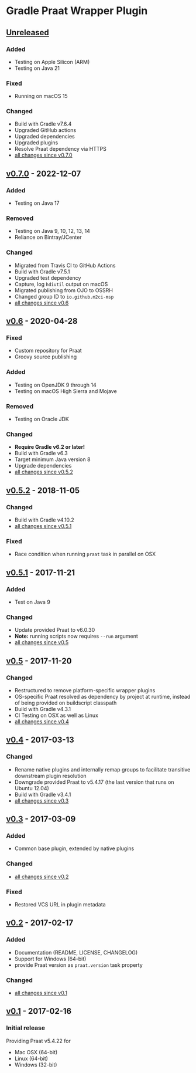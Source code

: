 Gradle Praat Wrapper Plugin
===========================

[Unreleased]
------------

### Added

- Testing on Apple Silicon (ARM)
- Testing on Java 21

### Fixed

- Running on macOS 15

### Changed

- Build with Gradle v7.6.4
- Upgraded GitHub actions
- Upgraded dependencies
- Upgraded plugins
- Resolve Praat dependency via HTTPS
- [all changes since v0.7.0]

[v0.7.0] - 2022-12-07
---------------------

### Added

- Testing on Java 17

### Removed

- Testing on Java 9, 10, 12, 13, 14
- Reliance on Bintray/JCenter

### Changed

- Migrated from Travis CI to GitHub Actions
- Build with Gradle v7.5.1
- Upgraded test dependency
- Capture, log `hdiutil` output on macOS
- Migrated publishing from OJO to OSSRH
- Changed group ID to `io.github.m2ci-msp`
- [all changes since v0.6]

[v0.6] - 2020-04-28
-------------------

### Fixed

- Custom repository for Praat
- Groovy source publishing

### Added

- Testing on OpenJDK 9 through 14
- Testing on macOS High Sierra and Mojave

### Removed

- Testing on Oracle JDK

### Changed

- **Require Gradle v6.2 or later!**
- Build with Gradle v6.3
- Target minimum Java version 8
- Upgrade dependencies
- [all changes since v0.5.2]

[v0.5.2] - 2018-11-05
---------------------

### Changed

- Build with Gradle v4.10.2
- [all changes since v0.5.1]

### Fixed

- Race condition when running `praat` task in parallel on OSX

[v0.5.1] - 2017-11-21
---------------------

### Added

- Test on Java 9

### Changed

- Update provided Praat to v6.0.30
- **Note:** running scripts now requires `--run` argument
- [all changes since v0.5]

[v0.5] - 2017-11-20
-------------------

### Changed

- Restructured to remove platform-specific wrapper plugins
- OS-specific Praat resolved as dependency by project at runtime, instead of being provided on buildscript classpath
- Build with Gradle v4.3.1
- CI Testing on OSX as well as Linux
- [all changes since v0.4]

[v0.4] - 2017-03-13
-------------------

### Changed

- Rename native plugins and internally remap groups to facilitate transitive downstream plugin resolution
- Downgrade provided Praat to v5.4.17 (the last version that runs on Ubuntu 12.04)
- Build with Gradle v3.4.1
- [all changes since v0.3]

[v0.3] - 2017-03-09
-------------------

### Added

- Common base plugin, extended by native plugins

### Changed

- [all changes since v0.2]

### Fixed

- Restored VCS URL in plugin metadata

[v0.2] - 2017-02-17
-------------------

### Added

- Documentation (README, LICENSE, CHANGELOG)
- Support for Windows (64-bit)
- provide Praat version as `praat.version` task property

### Changed

- [all changes since v0.1]

[v0.1] - 2017-02-16
-------------------

### Initial release

Providing Praat v5.4.22 for
- Mac OSX (64-bit)
- Linux (64-bit)
- Windows (32-bit)

[Unreleased]: https://github.com/m2ci-msp/gradle-praat-wrapper-plugin/tree/master
[all changes since v0.7.0]: https://github.com/m2ci-msp/gradle-praat-wrapper-plugin/compare/v0.7.0...HEAD
[v0.7.0]: https://github.com/m2ci-msp/gradle-praat-wrapper-plugin/releases/tag/v0.7.0
[all changes since v0.6]: https://github.com/m2ci-msp/gradle-praat-wrapper-plugin/compare/v0.6...v0.7.0
[v0.6]: https://github.com/m2ci-msp/gradle-praat-wrapper-plugin/releases/tag/v0.6
[all changes since v0.5.2]: https://github.com/m2ci-msp/gradle-praat-wrapper-plugin/compare/v0.5.2...v0.6
[v0.5.2]: https://github.com/m2ci-msp/gradle-praat-wrapper-plugin/releases/tag/v0.5.2
[all changes since v0.5.1]: https://github.com/m2ci-msp/gradle-praat-wrapper-plugin/compare/v0.5.1...v0.5.2
[v0.5.1]: https://github.com/m2ci-msp/gradle-praat-wrapper-plugin/releases/tag/v0.5.1
[all changes since v0.5]: https://github.com/m2ci-msp/gradle-praat-wrapper-plugin/compare/v0.5...v0.5.1
[v0.5]: https://github.com/m2ci-msp/gradle-praat-wrapper-plugin/releases/tag/v0.5
[all changes since v0.4]: https://github.com/m2ci-msp/gradle-praat-wrapper-plugin/compare/v0.4...v0.5
[v0.4]: https://github.com/m2ci-msp/gradle-praat-wrapper-plugin/releases/tag/v0.4
[all changes since v0.3]: https://github.com/m2ci-msp/gradle-praat-wrapper-plugin/compare/v0.3...v0.4
[v0.3]: https://github.com/m2ci-msp/gradle-praat-wrapper-plugin/releases/tag/v0.3
[all changes since v0.2]: https://github.com/m2ci-msp/gradle-praat-wrapper-plugin/compare/v0.2...v0.3
[v0.2]: https://github.com/m2ci-msp/gradle-praat-wrapper-plugin/releases/tag/v0.2
[all changes since v0.1]: https://github.com/m2ci-msp/gradle-praat-wrapper-plugin/compare/v0.1...v0.2
[v0.1]: https://github.com/m2ci-msp/gradle-praat-wrapper-plugin/releases/tag/v0.1

